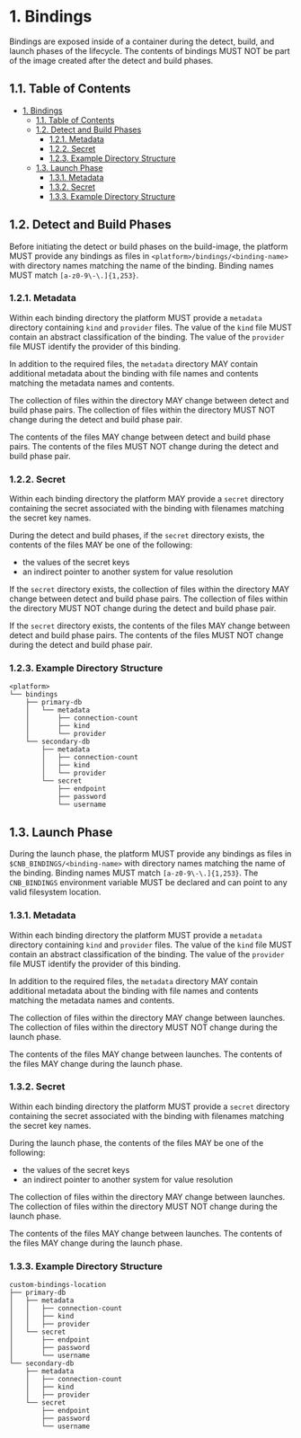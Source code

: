 # 1. Bindings

Bindings are exposed inside of a container during the detect, build, and launch phases of the lifecycle.  The contents of bindings MUST NOT be part of the image created after the detect and build phases.

## 1.1. Table of Contents

- [1. Bindings](#1-bindings)
  - [1.1. Table of Contents](#11-table-of-contents)
  - [1.2. Detect and Build Phases](#12-detect-and-build-phases)
    - [1.2.1. Metadata](#121-metadata)
    - [1.2.2. Secret](#122-secret)
    - [1.2.3. Example Directory Structure](#123-example-directory-structure)
  - [1.3. Launch Phase](#13-launch-phase)
    - [1.3.1. Metadata](#131-metadata)
    - [1.3.2. Secret](#132-secret)
    - [1.3.3. Example Directory Structure](#133-example-directory-structure)

## 1.2. Detect and Build Phases

Before initiating the detect or build phases on the build-image, the platform MUST provide any bindings as files in `<platform>/bindings/<binding-name>` with directory names matching the name of the binding.  Binding names MUST match `[a-z0-9\-\.]{1,253}`.

### 1.2.1. Metadata

Within each binding directory the platform MUST provide a `metadata` directory containing `kind` and `provider` files.  The value of the `kind` file MUST contain an abstract classification of the binding.  The value of the `provider` file MUST identify the provider of this binding.

In addition to the required files, the `metadata` directory MAY contain additional metadata about the binding with file names and contents matching the metadata names and contents.

The collection of files within the directory MAY change between detect and build phase pairs.  The collection of files within the directory MUST NOT change during the detect and build phase pair.

The contents of the files MAY change between detect and build phase pairs.  The contents of the files MUST NOT change during the detect and build phase pair.

### 1.2.2. Secret

Within each binding directory the platform MAY provide a `secret` directory containing the secret associated with the binding with filenames matching the secret key names.

During the detect and build phases, if the `secret` directory exists, the contents of the files MAY be one of the following:

* the values of the secret keys
* an indirect pointer to another system for value resolution

If the `secret` directory exists, the collection of files within the directory MAY change between detect and build phase pairs.  The collection of files within the directory MUST NOT change during the detect and build phase pair.

If the `secret` directory exists, the contents of the files MAY change between detect and build phase pairs.  The contents of the files MUST NOT change during the detect and build phase pair.


### 1.2.3. Example Directory Structure

```plain
<platform>
└── bindings
    ├── primary-db
    │   └── metadata
    │       ├── connection-count
    │       ├── kind
    │       └── provider
    └── secondary-db
        ├── metadata
        │   ├── connection-count
        │   ├── kind
        │   └── provider
        └── secret
            ├── endpoint
            ├── password
            └── username
```

## 1.3. Launch Phase

During the launch phase, the platform MUST provide any bindings as files in `$CNB_BINDINGS/<binding-name>` with directory names matching the name of the binding.  Binding names MUST match `[a-z0-9\-\.]{1,253}`.  The `CNB_BINDINGS` environment variable MUST be declared and can point to any valid filesystem location.

### 1.3.1. Metadata

Within each binding directory the platform MUST provide a `metadata` directory containing `kind` and `provider` files.  The value of the `kind` file MUST contain an abstract classification of the binding.  The value of the `provider` file MUST identify the provider of this binding.

In addition to the required files, the `metadata` directory MAY contain additional metadata about the binding with file names and contents matching the metadata names and contents.

The collection of files within the directory MAY change between launches.  The collection of files within the directory MUST NOT change during the launch phase.

The contents of the files MAY change between launches.  The contents of the files MAY change during the launch phase.

### 1.3.2. Secret

Within each binding directory the platform MUST provide a `secret` directory containing the secret associated with the binding with filenames matching the secret key names.

During the launch phase, the contents of the files MAY be one of the following:

* the values of the secret keys
* an indirect pointer to another system for value resolution

The collection of files within the directory MAY change between launches.  The collection of files within the directory MUST NOT change during the launch phase.

The contents of the files MAY change between launches.  The contents of the files MAY change during the launch phase.

### 1.3.3. Example Directory Structure

```plain
custom-bindings-location
├── primary-db
│   ├── metadata
│   │   ├── connection-count
│   │   ├── kind
│   │   ├── provider
│   └── secret
│       ├── endpoint
│       ├── password
│       └── username
└── secondary-db
    ├── metadata
    │   ├── connection-count
    │   ├── kind
    │   ├── provider
    └── secret
        ├── endpoint
        ├── password
        └── username
```
